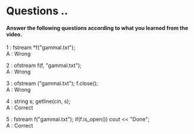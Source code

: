 # Questions ..

#### Answer the following questions according to what you learned from the video.

1 : fstream *f("gammal.txt");  
A : Wrong

2 : ofstream f(f, "gammal.txt");  
A : Wrong

3 : ofstream ("gammal.txt"); f.close();  
A : Wrong

4 : string s; getline(cin, s);  
A : Correct

5 : fstream f("gammal.txt"); if(f.is_open()) cout << "Done";  
A : Correct
